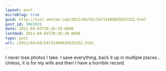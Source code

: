 ```yaml
---
layout: post
microblog: true
guid: http://twit.vmstan.com/2011/04/03/54731489035825152.html
post_id: 3043033
date: 2011-04-03T20:26:18-0600
lastmod: 2011-04-03T20:26:18-0600
type: post
url: /2011/04/03/54731489035825152.html
---
```

I never lose photos I take. I save everything, back it up in multiple places... Unless, it is for my wife and then I have a horrible record.
